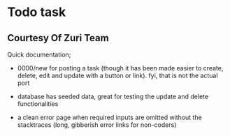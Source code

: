 # Todo task

## Courtesy Of Zuri Team

Quick documentation;

- 0000/new for posting a task (though it has been made easier to create, delete, edit and update with a button or link).
fyi, that is not the actual port

- database has seeded data, great for testing the update and delete functionalities

- a clean error page when required inputs are omitted without the stacktraces (long, gibberish error links for non-coders)
